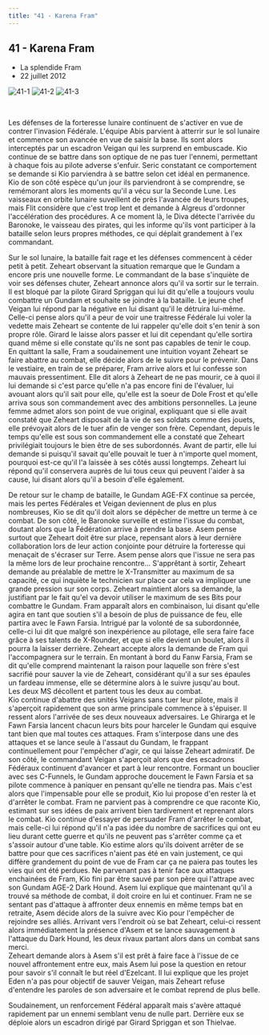 ```yaml
---
title: "41 - Karena Fram"
---
```


41 - Karena Fram
----------------

* La splendide Fram
* 22 juillet 2012


![41-1](/images/mini/images-stories-saga-gundamage-episodes-_tb_150x84_41-1.jpg) ![41-2](/images/mini/images-stories-saga-gundamage-episodes-_tb_150x84_41-2.jpg) ![41-3](/images/mini/images-stories-saga-gundamage-episodes-_tb_150x84_41-3.jpg)


 


Les défenses de la forteresse lunaire continuent de s'activer en vue de contrer l'invasion Fédérale. L'équipe Abis parvient à atterrir sur le sol lunaire et commence son avancée en vue de saisir la base. Ils sont alors interceptés par un escadron Veigan qui les surprend en embuscade. Kio continue de se battre dans son optique de ne pas tuer l'ennemi, permettant à chaque fois au pilote adverse s'enfuir. Seric constatant ce comportement se demande si Kio parviendra à se battre selon cet idéal en permanence. Kio de son côté espèce qu'un jour ils parviendront à se comprendre, se remémorant alors les moments qu'il a vécu sur la Seconde Lune. Les vaisseaux en orbite lunaire suveillent de près l'avancée de leurs troupes, mais Flit considère que c'est trop lent et demande à Algreus d'ordonner l'accélération des procédures. A ce moment là, le Diva détecte l'arrivée du Baronoke, le vaisseau des pirates, qui les informe qu'ils vont participer à la bataille selon leurs propres méthodes, ce qui déplait grandement à l'ex commandant.


Sur le sol lunaire, la bataille fait rage et les défenses commencent à céder petit à petit. Zeheart observant la situation remarque que le Gundam a encore pris une nouvelle forme. Le commandant de la base s'inquiète de voir ses défenses chuter, Zeheart annonce alors qu'il va sortir sur le terrain. Il est bloqué par la pilote Girard Spriggan qui lui dit qu'elle a toujours voulu combattre un Gundam et souhaite se joindre à la bataille. Le jeune chef Veigan lui répond par la négative en lui disant qu'il le détruira lui-même. Celle-ci pense alors qu'il a peur de voir une traitresse Fédérale lui voler la vedette mais Zeheart se contente de lui rappeler qu'elle doit s'en tenir à son propre rôle. Girard le laisse alors passer et lui dit cependant qu'elle sortira quand même si elle constate qu'ils ne sont pas capables de tenir le coup. En quittant la salle, Fram a soudainement une intuition voyant Zeheart se faire abattre au combat, elle décide alors de le suivre pour le prévenir. Dans le vestiaire, en train de se préparer, Fram arrive alors et lui confesse son mauvais pressentiment. Elle dit alors à Zeheart de ne pas mourir, ce à quoi il lui demande si c'est parce qu'elle n'a pas encore fini de l'évaluer, lui avouant alors qu'il sait pour elle, qu'elle est la soeur de Dole Frost et qu'elle arriva sous son commandement avec des ambitions personnelles. La jeune femme admet alors son point de vue original, expliquant que si elle avait constaté que Zeheart disposait de la vie de ses soldats comme des jouets, elle prévoyait alors de le tuer afin de venger son frère. Cependant, depuis le temps qu'elle est sous son commandement elle a constaté que Zeheart privilégiait toujours le bien être de ses subordonnés. Avant de partir, elle lui demande si puisqu'il savait qu'elle pouvait le tuer à n'importe quel moment, pourquoi est-ce qu'il l'a laissée à ses côtés aussi longtemps. Zeheart lui répond qu'il conservera auprès de lui tous ceux qui peuvent l'aider à sa cause, lui disant alors qu'il a besoin d'elle également.


De retour sur le champ de bataille, le Gundam AGE-FX continue sa percée, mais les pertes Fédérales et Veigan deviennent de plus en plus nombreuses, Kio se dit qu'il doit alors se dépêcher de mettre un terme à ce combat. De son côté, le Baronoke surveille et estime l'issue du combat, doutant alors que la Fédération arrive à prendre la base. Asem pense surtout que Zeheart doit être sur place, repensant alors à leur dernière collaboration lors de leur action conjointe pour détruire la forteresse qui menaçait de s'écraser sur Terre. Asem pense alors que l'issue ne sera pas la même lors de leur prochaine rencontre... S'apprêtant à sortir, Zeheart demande au préalable de mettre le X-Transmitter au maximum de sa capacité, ce qui inquiète le technicien sur place car cela va impliquer une grande pression sur son corps. Zeheart maintient alors sa demande, la justifiant par le fait qu'el va devoir utiliser le maximum de ses Bits pour combattre le Gundam. Fram apparaît alors en combinaison, lui disant qu'elle agira en tant que soutien s'il a besoin de plus de puissance de feu, elle partira avec le Fawn Farsia. Intrigué par la volonté de sa subordonnée, celle-ci lui dit que malgré son inexpérience au pilotage, elle sera faire face grâce à ses talents de X-Rounder, et que si elle devient un boulet, alors il pourra la laisser derrière. Zeheart accepte alors la demande de Fram qui l'accompagnera sur le terrain. En montant à bord du Fanw Farsia, Fram se dit qu'elle comprend maintenant la raison pour laquelle son frère s'est sacrifié pour sauver la vie de Zeheart, considérant qu'il a sur ses épaules un fardeau immense, elle se détermine alors à le suivre jusqu'au bout.   
Les deux MS décollent et partent tous les deux au combat.   
Kio continue d'abattre des unités Veigans sans tuer leur pilote, mais il s'aperçoit rapidement que son arme principale commence à s'épuiser. Il ressent alors l'arrivée de ses deux nouveaux adversaires. Le Ghirarga et le Fawn Farsia lancent chacun leurs bits pour harceler le Gundam qui esquive tant bien que mal toutes ces attaques. Fram s'interpose dans une des attaques et se lance seule à l'assaut du Gundam, le frappant continuellement pour l'empêcher d'agir, ce qui laisse Zeheart admiratif. De son côté, le commandant Veigan s'aperçoit alors que des escadrons Fédéraux continuent d'avancer et part à leur rencontre. Formant un bouclier avec ses C-Funnels, le Gundam approche doucement le Fawn Farsia et sa pilote commence à paniquer en pensant qu'elle ne tiendra pas. Mais c'est alors que l'impensable pour elle se produit, Kio lui propose d'en rester là et d'arrêter le combat. Fram ne parvient pas à comprendre ce que raconte Kio, estimant sur ses idées de paix arrivent bien tardivement et reprenant alors le combat. Kio continue d'essayer de persuader Fram d'arrêter le combat, mais celle-ci lui répond qu'il n'a pas idée du nombre de sacrifices qui ont eu lieu durant cette guerre et qu'ils ne peuvent pas s'arrêter comme ça et s'assoir autour d'une table. Kio estime alors qu'ils doivent arrêter de se battre pour que ces sacrifices n'aient pas été en vain justement, ce qui diffère grandement du point de vue de Fram car ça ne paiera pas toutes les vies qui ont été perdues. Ne parvenant pas à tenir face aux attaques enchainées de Fram, Kio fini par être sauvé par son père qui l'attrape avec son Gundam AGE-2 Dark Hound. Asem lui explique que maintenant qu'il a trouvé sa méthode de combat, il doit croire en lui et continuer. Fram ne se sentant pas d'attaque à affronter deux ennemis en même temps bat en retraite, Asem décide alors de la suivre avec Kio pour l'empêcher de rejoindre ses alliés. Arrivant vers l'endroit où se bat Zeheart, celui-ci ressent alors immédiatement la présence d'Asem et se lance sauvagement à l'attaque du Dark Hound, les deux rivaux partant alors dans un combat sans merci.   
Zeheart demande alors à Asem s'il est prêt à faire face à l'issue de ce nouvel affrontement entre eux, mais Asem lui pose la question en retour pour savoir s'il connaît le but réel d'Ezelcant. Il lui explique que les projet Eden n'a pas pour objectif de sauver Veigan, mais Zeheart refuse d'entendre les paroles de son adversaire et le combat reprend de plus belle.


Soudainement, un renforcement Fédéral apparaît mais s'avère attaqué rapidement par un ennemi semblant venu de nulle part. Derrière eux se déploie alors un escadron dirigé par Girard Spriggan et son Thielvae.

